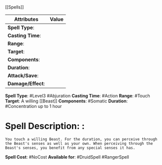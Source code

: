 [[Spells]]

| Attributes         | Value |
| ------------------ | ----- |
| **Spell Type**:    |       |
| **Casting Time**:  |       |
| **Range**:         |       |
| **Target**:        |       |
| **Components**:    |       |
| **Duration**:      |       |
| **Attack/Save**:   |       |
| **Damage/Effect**: |       |

**Spell Type**:  #Level3 #Abjuration 
**Casting Time**: #Action 
**Range**: #Touch 
**Target**: A willing [[Beast]]
**Components**: #Somatic 
**Duration**: #Concentration up to 1 hour

# Spell Description: : 
	You touch a willing Beast. For the duration, you can perceive through the Beast's senses as well as your own. When perceiving through the Beast's senses, you benefit from any special senses it has.

**Spell Cost**: #NoCost 
**Available for**: #DruidSpell #RangerSpell 